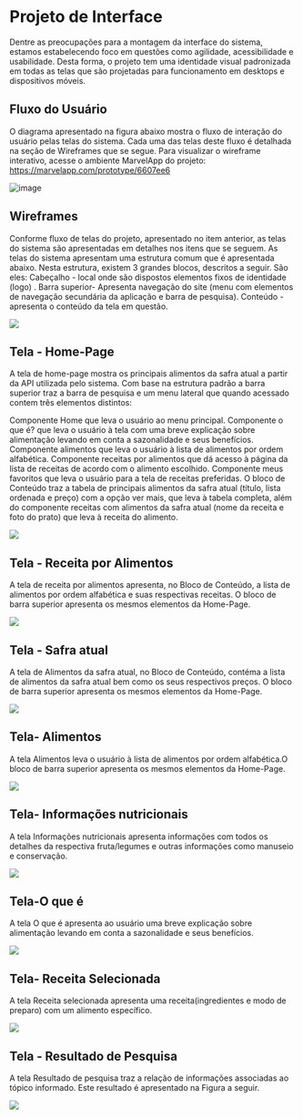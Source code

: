 
# Projeto de Interface

Dentre as preocupações para a montagem da interface do sistema, estamos estabelecendo 
foco em questões como agilidade, acessibilidade e usabilidade. Desta forma, o projeto tem 
uma identidade visual padronizada em todas as telas que são projetadas para funcionamento 
em desktops e dispositivos móveis.

## Fluxo do Usuário

O diagrama apresentado na figura abaixo mostra o fluxo de interação do usuário pelas telas do 
sistema. Cada uma das telas deste fluxo é detalhada na seção de Wireframes que se segue. 
Para visualizar o wireframe interativo, acesse o ambiente MarvelApp do projeto: https://marvelapp.com/prototype/6607ee6

![image](https://user-images.githubusercontent.com/114542015/194772574-0a88bf8f-9ed8-470d-b2ec-c0e7160225d2.png)


## Wireframes


Conforme fluxo de telas do projeto, apresentado no item anterior, as telas do sistema são apresentadas em detalhes nos itens que se seguem. As telas do sistema apresentam uma estrutura comum que é apresentada abaixo. Nesta estrutura, existem 3 grandes blocos, descritos a seguir. São eles:
Cabeçalho - local onde são dispostos elementos fixos de identidade (logo) . 
Barra superior- Apresenta navegação do site (menu com elementos de navegação secundária da aplicação e barra de pesquisa).
Conteúdo - apresenta o conteúdo da tela em questão.
 
<img src="img/site.png">

## Tela - Home-Page

A tela de home-page mostra os principais alimentos da safra atual a partir da API utilizada pelo sistema.
Com base na estrutura padrão a barra superior traz a barra de pesquisa e um menu lateral que quando acessado contem três elementos distintos:

Componente Home que leva o usuário ao menu principal.
Componente o que é? que leva o usuário à tela com uma breve explicação sobre alimentação levando em conta a sazonalidade e seus benefícios.
Componente alimentos que leva o usuário à lista de alimentos por ordem alfabética.
Componente receitas por alimentos que dá acesso à página da lista de receitas de acordo com o alimento escolhido.
Componente meus favoritos que leva o usuário para a tela de receitas preferidas.
O bloco de Conteúdo traz a tabela de principais alimentos da safra atual (título, lista ordenada e preço) com a opção ver mais, que leva à tabela completa, além do componente receitas com alimentos da safra atual (nome da receita e foto do prato) que leva à receita do alimento.

<img src="img/home_open_.png">


## Tela - Receita por Alimentos

A tela de receita por alimentos apresenta, no Bloco de Conteúdo, a lista de alimentos por ordem alfabética e suas respectivas receitas. O bloco de barra superior apresenta os mesmos elementos da Home-Page. 

<img src="img/receitas_por_alimento_.png">


## Tela - Safra atual

A tela de Alimentos da safra atual, no Bloco de Conteúdo, contéma a lista de alimentos da safra atual bem como os seus respectivos preços. O bloco de barra superior apresenta os mesmos elementos da Home-Page. 

<img src="img/safra_atual_.png">



## Tela- Alimentos

A tela Alimentos  leva o usuário à lista de alimentos  por ordem alfabética.O bloco de barra superior apresenta os mesmos elementos da Home-Page. 

<img src="img/alimentos_ordem_.png">


## Tela- Informações nutricionais

A tela Informações nutricionais apresenta informações com todos os detalhes da respectiva fruta/legumes e outras informações como manuseio e conservação.

<img src="img/inform_nutri_.png">

## Tela-O que é

A tela O que é apresenta ao usuário uma breve explicação sobre alimentação levando em conta a sazonalidade e seus benefícios.

<img src="img/o_que_e_.png">


## Tela- Receita Selecionada

A tela Receita selecionada apresenta uma receita(ingredientes e modo de preparo) com um alimento específico.

<img src="img/receita_.png">


## Tela - Resultado de Pesquisa

A tela Resultado de pesquisa traz a relação de informações associadas ao tópico informado. Este resultado é apresentado na Figura a seguir.

<img src="img/result_pesquisa_.png">



